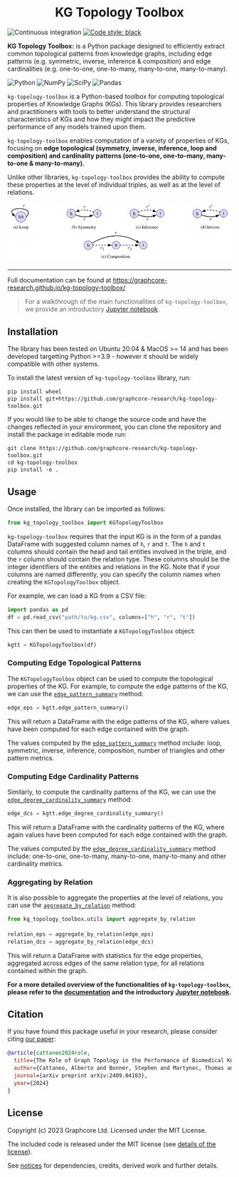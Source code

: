 <h1 align="center">
  KG Topology Toolbox
</h1>

![Continuous integration](https://github.com/graphcore-research/kg-topology-toolbox/actions/workflows/ci.yaml/badge.svg)
[![Code style: black](https://img.shields.io/badge/code%20style-black-000000.svg)](https://github.com/psf/black)

<b>KG Topology Toolbox:</b> is a Python package designed to efficiently extract common topological patterns from knowledge graphs, 
including edge patterns (e.g. symmetric, inverse, inference & composition) and edge cardinalities (e.g. one-to-one, one-to-many, many-to-one, many-to-many).

![Python](https://img.shields.io/badge/python-3670A0?style=for-the-badge&logo=python&logoColor=ffdd54)
![NumPy](https://img.shields.io/badge/numpy-%23013243.svg?style=for-the-badge&logo=numpy&logoColor=white)
![SciPy](https://img.shields.io/badge/SciPy-%230C55A5.svg?style=for-the-badge&logo=scipy&logoColor=%white)
![Pandas](https://img.shields.io/badge/pandas-%23150458.svg?style=for-the-badge&logo=pandas&logoColor=white)


`kg-topology-toolbox` is a Python-based toolbox for computing topological properties of Knowledge Graphs (KGs). This library provides researchers and practitioners with tools to better understand the structural characteristics of KGs and how they might impact the predictive performance of any models trained upon them.

`kg-topology-toolbox` enables computation of a variety of properties of KGs, focusing on **edge topological (symmetry, inverse, inference, loop and composition) and cardinality patterns (one-to-one, one-to-many, many-to-one & many-to-many).** 

Unlike other libraries, `kg-topology-toolbox` provides the ability to compute these properties at the level of individual triples, as well as at the level of relations.

![edge patterns](docs/source/images/edge_patterns.png "Edge Patterns")

---

Full documentation can be found at https://graphcore-research.github.io/kg-topology-toolbox/

> For a walkthrough of the main functionalities of `kg-topology-toolbox`, we provide an introductory [Jupyter notebook](docs/source/notebooks/ogb_biokg_demo.ipynb). 

## Installation

The library has been tested on Ubuntu 20.04 & MacOS >= 14 and has been developed targetting Python >=3.9 - however it should be widely compatible with other systems.

To install the latest version of `kg-topology-toolbox` library, run:

```
pip install wheel
pip install git+https://github.com/graphcore-research/kg-topology-toolbox.git
```

If you would like to be able to change the source code and have the changes reflected in your environment, you can clone the repository and install the package in editable mode run:

```
git clone https://github.com/graphcore-research/kg-topology-toolbox.git
cd kg-topology-toolbox
pip install -e .
```

## Usage

Once installed, the library can be imported as follows:

```python
from kg_topology_toolbox import KGTopologyToolbox
```

`kg-topology-toolbox` requires that the input KG is in the form of a pandas DataFrame with suggested column names of `h`, `r` and `t`. The `h` and `t` columns should contain the head and tail entities involved in the triple, and the `r` column should contain the relation type. These columns should be the integer identifiers of the entities and relations in the KG. Note that if your columns are named differently, you can specify the column names when creating the `KGTopologyToolbox` object.

For example, we can load a KG from a CSV file:

```python
import pandas as pd
df = pd.read_csv("path/to/kg.csv", columns=["h", "r", "t"])
```

This can then be used to instantiate a `KGTopologyToolbox` object:

```python
kgtt = KGTopologyToolbox(df)
```

### Computing Edge Topological Patterns

The `KGTopologyToolbox` object can be used to compute the topological properties of the KG. For example, to compute the edge patterns of the KG, we can use the [`edge_pattern_summary`](https://graphcore-research.github.io/kg-topology-toolbox/generated/kg_topology_toolbox.topology_toolbox.KGTopologyToolbox.html#kg_topology_toolbox.topology_toolbox.KGTopologyToolbox.edge_pattern_summary) method:

```python
edge_eps = kgtt.edge_pattern_summary()
```

This will return a DataFrame with the edge patterns of the KG, where values have been computed for each edge contained with the graph.

The values computed by the [`edge_pattern_summary`](https://graphcore-research.github.io/kg-topology-toolbox/generated/kg_topology_toolbox.topology_toolbox.KGTopologyToolbox.html#kg_topology_toolbox.topology_toolbox.KGTopologyToolbox.edge_pattern_summary) method include: loop, symmetric, inverse, inference, composition, number of triangles and other pattern metrics.

### Computing Edge Cardinality Patterns

Similarly, to compute the cardinality patterns of the KG, we can use the [`edge_degree_cardinality_summary`](https://graphcore-research.github.io/kg-topology-toolbox/generated/kg_topology_toolbox.topology_toolbox.KGTopologyToolbox.html#kg_topology_toolbox.topology_toolbox.KGTopologyToolbox.edge_degree_cardinality_summary) method:

```python
edge_dcs = kgtt.edge_degree_cardinality_summary()
```

This will return a DataFrame with the cardinality patterns of the KG, where again values have been computed for each edge contained with the graph. 

The values computed by the [`edge_degree_cardinality_summary`](https://graphcore-research.github.io/kg-topology-toolbox/generated/kg_topology_toolbox.topology_toolbox.KGTopologyToolbox.html#kg_topology_toolbox.topology_toolbox.KGTopologyToolbox.edge_degree_cardinality_summary) method include: one-to-one, one-to-many, many-to-one, many-to-many and other cardinality metrics.

### Aggregating by Relation

It is also possible to aggregate the properties at the level of relations, you can use the [`aggregate_by_relation`](https://graphcore-research.github.io/kg-topology-toolbox/generated/kg_topology_toolbox.utils.aggregate_by_relation.html#kg_topology_toolbox.utils.aggregate_by_relation) method:

```python
from kg_topology_toolbox.utils import aggregate_by_relation

relation_eps = aggregate_by_relation(edge_eps)
relation_dcs = aggregate_by_relation(edge_dcs)
```

This will return a DataFrame with statistics for the edge properties, aggregated across edges of the same relation type, for all relations contained within the graph.


**For a more detailed overview of the functionalities of `kg-topology-toolbox`, please refer to the [documentation](https://graphcore-research.github.io/kg-topology-toolbox/) and the introductory [Jupyter notebook](docs/source/notebooks/ogb_biokg_demo.ipynb).**

## Citation

If you have found this package useful in your research, please consider citing
[our paper](https://arxiv.org/abs/2409.04103):

```bibtex
@article{cattaneo2024role,
  title={The Role of Graph Topology in the Performance of Biomedical Knowledge Graph Completion Models},
  author={Cattaneo, Alberto and Bonner, Stephen and Martynec, Thomas and Luschi, Carlo and Barrett, Ian P and Justus, Daniel},
  journal={arXiv preprint arXiv:2409.04103},
  year={2024}
}
```

## License

Copyright (c) 2023 Graphcore Ltd. Licensed under the MIT License.

The included code is released under the MIT license (see [details of the license](LICENSE)).

See [notices](NOTICE.md) for dependencies, credits, derived work and further details.
